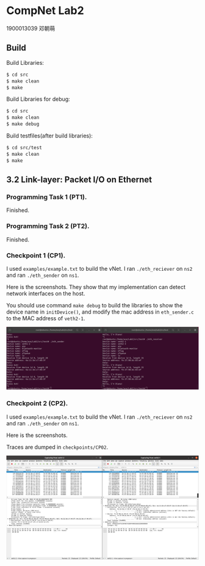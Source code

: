 # CompNet Lab2

1900013039 邓朝萌

## Build

Build Libraries:

```bash
$ cd src
$ make clean
$ make
```

Build Libraries for debug:

```bash
$ cd src
$ make clean
$ make debug
```

Build testfiles(after build libraries):

```bash
$ cd src/test
$ make clean
$ make 
```



## 3.2 Link-layer: Packet I/O on Ethernet

### Programming Task 1 (PT1).

Finished.

### Programming Task 2 (PT2).

Finished.

### Checkpoint 1 (CP1).

I used `examples/example.txt` to build the vNet. I ran `./eth_reciever` on `ns2` and ran `./eth_sender` on `ns1`.

Here is the screenshots. They show that my implementation can detect network interfaces on the host.

You should use command `make debug` to build the libraries to show the device name in `initDevice()`, and modify the mac address in `eth_sender.c` to the MAC address of `veth2-1`.

![image-20211022212855411](checkpoints/CP01/screenshot.png)

### Checkpoint 2 (CP2).

I used `examples/example.txt` to build the vNet. I ran `./eth_reciever` on `ns2` and ran `./eth_sender` on `ns1`.

Here is the screenshots. 

Traces are dumped in `checkpoints/CP02`.

![image-20211022212855411](checkpoints/CP02/screenshot.png)

